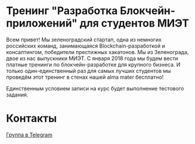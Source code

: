 # Тренинг "Разработка Блокчейн-приложений" для студентов МИЭТ

Всем привет! Мы зеленоградский стартап, одна из немногих российских команд, занимающаяся Blockchain-разработкой и консалтингом, победители престижных хакатонов. Мы из Зеленограда, двое из нас выпускники МИЭТ.
С января 2018 года мы будем вести платные тренинги по блокчейн-разработке для крупного бизнеса. И только один-единственный раз для самых лучших студентов мы проведём этот тренинг в стенах нашей alma mater бесплатно!

Единственным условием записи на курс будет выполнение тестового задания.

# Контакты
[Группа в Telegram](https://t.me/joinchat/CvdVkhMPR6CgjW0fXZp2hA)
